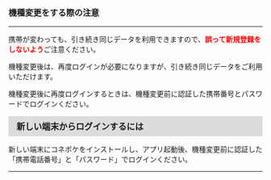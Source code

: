 <h3>機種変更をする際の注意</h3>
<hr>

携帯が変わっても、引き続き同じデータを利用できますので、<font color="#ff0000"><strong>誤って新規登録をしないよう</strong></font>ご注意ください。

機種変更後は、再度ログインが必要になりますが、引き続き同じデータをご利用いただけます。

機種変更後に再度ログインするときは、機種変更前に認証した携帯番号とパスワードでログインください。

<div style="padding: 7px 15px; margin-top: 15px; margin-bottom: 15px; border: 1px solid #dcdcdc; background-color: #dcdcdc; font-size: 120%">
<strong>新しい端末からログインするには</strong>
</div>

新しい端末にコネポケをインストールし、アプリ起動後、機種変更前に認証した「携帯電話番号」と「パスワード」でログインください。

<hr>